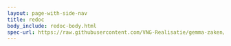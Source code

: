 ```yaml
---
layout: page-with-side-nav
title: redoc
body_include: redoc-body.html
spec-url: https://raw.githubusercontent.com/VNG-Realisatie/gemma-zaken/master/api-specificatie/brc/1.0.2/openapi.yaml
---
```


<redoc spec-url='{{ page.spec-url}}'></redoc>
